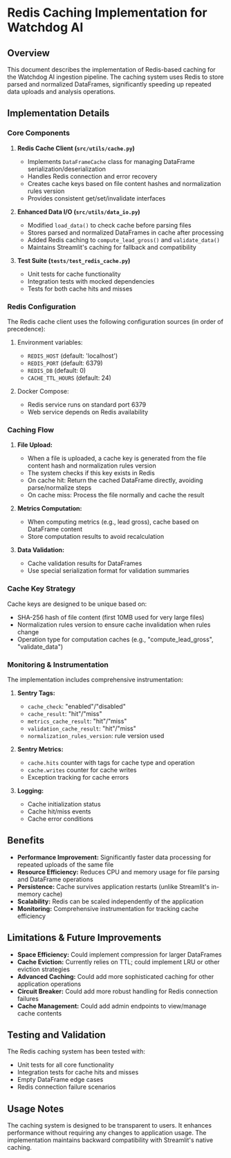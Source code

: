 # Redis Caching Implementation for Watchdog AI

## Overview

This document describes the implementation of Redis-based caching for the Watchdog AI ingestion pipeline. The caching system uses Redis to store parsed and normalized DataFrames, significantly speeding up repeated data uploads and analysis operations.

## Implementation Details

### Core Components

1. **Redis Cache Client (`src/utils/cache.py`)**
   - Implements `DataFrameCache` class for managing DataFrame serialization/deserialization
   - Handles Redis connection and error recovery
   - Creates cache keys based on file content hashes and normalization rules version
   - Provides consistent get/set/invalidate interfaces

2. **Enhanced Data I/O (`src/utils/data_io.py`)**
   - Modified `load_data()` to check cache before parsing files
   - Stores parsed and normalized DataFrames in cache after processing
   - Added Redis caching to `compute_lead_gross()` and `validate_data()`
   - Maintains Streamlit's caching for fallback and compatibility

3. **Test Suite (`tests/test_redis_cache.py`)**
   - Unit tests for cache functionality
   - Integration tests with mocked dependencies
   - Tests for both cache hits and misses

### Redis Configuration

The Redis cache client uses the following configuration sources (in order of precedence):

1. Environment variables:
   - `REDIS_HOST` (default: 'localhost')
   - `REDIS_PORT` (default: 6379)
   - `REDIS_DB` (default: 0)
   - `CACHE_TTL_HOURS` (default: 24)

2. Docker Compose:
   - Redis service runs on standard port 6379
   - Web service depends on Redis availability

### Caching Flow

1. **File Upload:**
   - When a file is uploaded, a cache key is generated from the file content hash and normalization rules version
   - The system checks if this key exists in Redis
   - On cache hit: Return the cached DataFrame directly, avoiding parse/normalize steps
   - On cache miss: Process the file normally and cache the result

2. **Metrics Computation:**
   - When computing metrics (e.g., lead gross), cache based on DataFrame content
   - Store computation results to avoid recalculation

3. **Data Validation:**
   - Cache validation results for DataFrames
   - Use special serialization format for validation summaries

### Cache Key Strategy

Cache keys are designed to be unique based on:
- SHA-256 hash of file content (first 10MB used for very large files)
- Normalization rules version to ensure cache invalidation when rules change
- Operation type for computation caches (e.g., "compute_lead_gross", "validate_data")

### Monitoring & Instrumentation

The implementation includes comprehensive instrumentation:

1. **Sentry Tags:**
   - `cache_check`: "enabled"/"disabled"
   - `cache_result`: "hit"/"miss"
   - `metrics_cache_result`: "hit"/"miss"
   - `validation_cache_result`: "hit"/"miss"
   - `normalization_rules_version`: rule version used

2. **Sentry Metrics:**
   - `cache.hits` counter with tags for cache type and operation
   - `cache.writes` counter for cache writes
   - Exception tracking for cache errors

3. **Logging:**
   - Cache initialization status
   - Cache hit/miss events
   - Cache error conditions

## Benefits

- **Performance Improvement:** Significantly faster data processing for repeated uploads of the same file
- **Resource Efficiency:** Reduces CPU and memory usage for file parsing and DataFrame operations
- **Persistence:** Cache survives application restarts (unlike Streamlit's in-memory cache)
- **Scalability:** Redis can be scaled independently of the application
- **Monitoring:** Comprehensive instrumentation for tracking cache efficiency

## Limitations & Future Improvements

- **Space Efficiency:** Could implement compression for larger DataFrames
- **Cache Eviction:** Currently relies on TTL; could implement LRU or other eviction strategies
- **Advanced Caching:** Could add more sophisticated caching for other application operations
- **Circuit Breaker:** Could add more robust handling for Redis connection failures
- **Cache Management:** Could add admin endpoints to view/manage cache contents

## Testing and Validation

The Redis caching system has been tested with:
- Unit tests for all core functionality
- Integration tests for cache hits and misses
- Empty DataFrame edge cases
- Redis connection failure scenarios

## Usage Notes

The caching system is designed to be transparent to users. It enhances performance without requiring any changes to application usage. The implementation maintains backward compatibility with Streamlit's native caching.